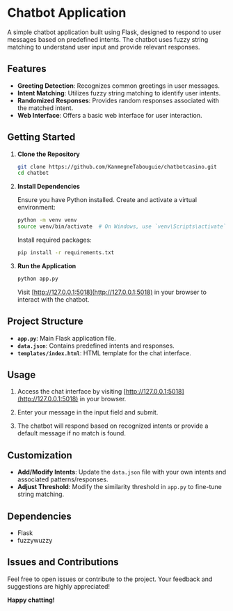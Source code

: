 # Chatbot Application

A simple chatbot application built using Flask, designed to respond to user messages based on predefined intents. The chatbot uses fuzzy string matching to understand user input and provide relevant responses.

## Features

- **Greeting Detection**: Recognizes common greetings in user messages.
- **Intent Matching**: Utilizes fuzzy string matching to identify user intents.
- **Randomized Responses**: Provides random responses associated with the matched intent.
- **Web Interface**: Offers a basic web interface for user interaction.

## Getting Started

1. **Clone the Repository**

   ```bash
   git clone https://github.com/KanmegneTabouguie/chatbotcasino.git
   cd chatbot
   ```

2. **Install Dependencies**

   Ensure you have Python installed. Create and activate a virtual environment:

   ```bash
   python -m venv venv
   source venv/bin/activate  # On Windows, use `venv\Scripts\activate`
   ```

   Install required packages:

   ```bash
   pip install -r requirements.txt
   ```

3. **Run the Application**

   ```bash
   python app.py
   ```

   Visit [http://127.0.0.1:5018](http://127.0.0.1:5018) in your browser to interact with the chatbot.

## Project Structure

- **`app.py`**: Main Flask application file.
- **`data.json`**: Contains predefined intents and responses.
- **`templates/index.html`**: HTML template for the chat interface.

## Usage

1. Access the chat interface by visiting [http://127.0.0.1:5018](http://127.0.0.1:5018) in your browser.

2. Enter your message in the input field and submit.

3. The chatbot will respond based on recognized intents or provide a default message if no match is found.

## Customization

- **Add/Modify Intents**: Update the `data.json` file with your own intents and associated patterns/responses.
- **Adjust Threshold**: Modify the similarity threshold in `app.py` to fine-tune string matching.

## Dependencies

- Flask
- fuzzywuzzy

## Issues and Contributions

Feel free to open issues or contribute to the project. Your feedback and suggestions are highly appreciated!

**Happy chatting!**
